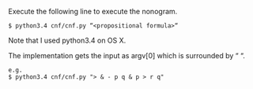 Execute the following line to execute the nonogram.

`$ python3.4 cnf/cnf.py “<propositional formula>“`

Note that I used python3.4 on OS X.

The implementation gets the input as argv[0] which is surrounded by “ “.


```
e.g.
$ python3.4 cnf/cnf.py "> & - p q & p > r q"
```
